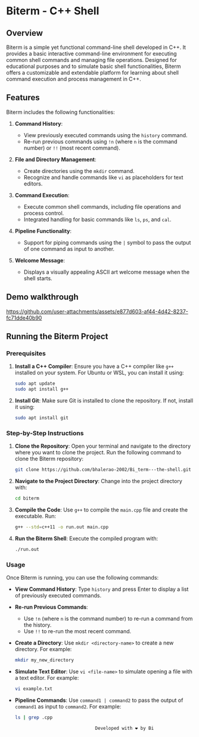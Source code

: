 # Biterm - C++ Shell

## Overview

Biterm is a simple yet functional command-line shell developed in C++. It provides a basic interactive command-line environment for executing common shell commands and managing file operations. Designed for educational purposes and to simulate basic shell functionalities, Biterm offers a customizable and extendable platform for learning about shell command execution and process management in C++.




## Features

Biterm includes the following functionalities:

1. **Command History**:
   - View previously executed commands using the `history` command.
   - Re-run previous commands using `!n` (where `n` is the command number) or `!!` (most recent command).

2. **File and Directory Management**:
   - Create directories using the `mkdir` command.
   - Recognize and handle commands like `vi` as placeholders for text editors.

3. **Command Execution**:
   - Execute common shell commands, including file operations and process control.
   - Integrated handling for basic commands like `ls`, `ps`, and `cal`.

4. **Pipeline Functionality**:
   - Support for piping commands using the `|` symbol to pass the output of one command as input to another.

5. **Welcome Message**:
   - Displays a visually appealing ASCII art welcome message when the shell starts.


## Demo walkthrough

https://github.com/user-attachments/assets/e877d603-af44-4d42-8237-fc71dde40b90



## Running the Biterm Project

### Prerequisites

1. **Install a C++ Compiler**:
   Ensure you have a C++ compiler like `g++` installed on your system. For Ubuntu or WSL, you can install it using:

   ```bash
   sudo apt update
   sudo apt install g++
   ```

2. **Install Git**:
   Make sure Git is installed to clone the repository. If not, install it using:

   ```bash
   sudo apt install git
   ```

### Step-by-Step Instructions

1. **Clone the Repository**:
   Open your terminal and navigate to the directory where you want to clone the project. Run the following command to clone the Biterm repository:

   ```bash
   git clone https://github.com/bhalerao-2002/Bi_term---the-shell.git
   ```

2. **Navigate to the Project Directory**:
   Change into the project directory with:

   ```bash
   cd biterm
   ```

3. **Compile the Code**:
   Use `g++` to compile the `main.cpp` file and create the executable. Run:

   ```bash
   g++ --std=c++11 -o run.out main.cpp
   ```

4. **Run the Biterm Shell**:
   Execute the compiled program with:

   ```bash
   ./run.out
   ```

### Usage

Once Biterm is running, you can use the following commands:

- **View Command History**:
  Type `history` and press Enter to display a list of previously executed commands.

- **Re-run Previous Commands**:
  - Use `!n` (where `n` is the command number) to re-run a command from the history.
  - Use `!!` to re-run the most recent command.

- **Create a Directory**:
  Use `mkdir <directory-name>` to create a new directory. For example:

  ```bash
  mkdir my_new_directory
  ```

- **Simulate Text Editor**:
  Use `vi <file-name>` to simulate opening a file with a text editor. For example:

  ```bash
  vi example.txt
  ```

- **Pipeline Commands**:
  Use `command1 | command2` to pass the output of `command1` as input to `command2`. For example:

  ```bash
  ls | grep .cpp
  ```





                                    Developed with ❤️ by Bi
